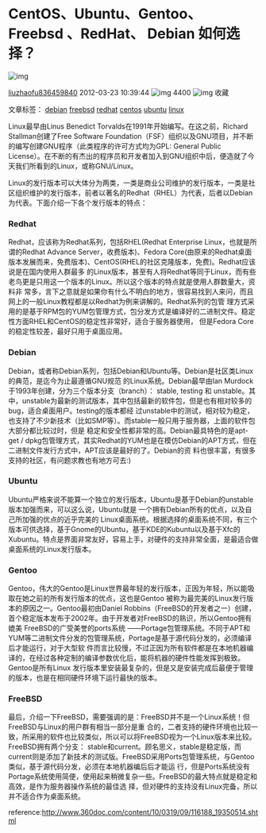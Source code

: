# CentOS、Ubuntu、Gentoo、 Freebsd 、RedHat、 Debian 如何选择？

![img](https://csdnimg.cn/release/blogv2/dist/pc/img/reprint.png)

[liuzhaofu836459840](https://blog.csdn.net/liuzhaofu836459840) 2012-03-23 10:39:44 ![img](https://csdnimg.cn/release/blogv2/dist/pc/img/articleReadEyes.png) 4400 ![img](https://csdnimg.cn/release/blogv2/dist/pc/img/tobarCollect.png) 收藏

文章标签： [debian](https://www.csdn.net/tags/MtTaEg0sNTY0NTQtYmxvZwO0O0OO0O0O.html) [freebsd](https://www.csdn.net/tags/MtjaQgzsMDMyNDMtYmxvZwO0O0OO0O0O.html) [redhat](https://www.csdn.net/tags/MtjaQgzsMjQwNTUtYmxvZwO0O0OO0O0O.html) [centos](https://www.csdn.net/tags/MtTaEg0sMzk5NjctYmxvZwO0O0OO0O0O.html) [ubuntu](https://www.csdn.net/tags/MtTaEg0sNTA1ODktYmxvZwO0O0OO0O0O.html) [linux](https://www.csdn.net/tags/MtjaQg5sMDY0MC1ibG9n.html)

Linux最早由Linus Benedict Torvalds在1991年开始编写。在这之前，Richard Stallman创建了Free Software Foundation（FSF）组织以及GNU项目，并不断的编写创建GNU程序（此类程序的许可方式均为GPL: General Public License）。在不断的有杰出的程序员和开发者加入到GNU组织中后，便造就了今天我们所看到的Linux，或称GNU/Linux。

Linux的发行版本可以大体分为两类，一类是商业公司维护的发行版本，一类是社区组织维护的发行版本，前者以著名的Redhat（RHEL）为代表，后者以Debian为代表。下面介绍一下各个发行版本的特点：
### Redhat
Redhat，应该称为Redhat系列，包括RHEL(Redhat Enterprise Linux，也就是所谓的Redhat Advance Server，收费版本)、Fedora Core(由原来的Redhat桌面版本发展而来，免费版本)、CentOS(RHEL的社区克隆版本，免费)。Redhat应该说是在国内使用人群最多 的Linux版本，甚至有人将Redhat等同于Linux，而有些老鸟更是只用这一个版本的Linux。所以这个版本的特点就是使用人群数量大，资料非 常多，言下之意就是如果你有什么不明白的地方，很容易找到人来问，而且网上的一般Linux教程都是以Redhat为例来讲解的。Redhat系列的包管 理方式采用的是基于RPM包的YUM包管理方式，包分发方式是编译好的二进制文件。稳定性方面RHEL和CentOS的稳定性非常好，适合于服务器使用， 但是Fedora Core的稳定性较差，最好只用于桌面应用。
### Debian
Debian，或者称Debian系列，包括Debian和Ubuntu等。Debian是社区类Linux的典范，是迄今为止最遵循GNU规范 的Linux系统。Debian最早由Ian Murdock于1993年创建，分为三个版本分支（branch）： stable, testing 和 unstable。其中，unstable为最新的测试版本，其中包括最新的软件包，但是也有相对较多的bug，适合桌面用户。testing的版本都经 过unstable中的测试，相对较为稳定，也支持了不少新技术（比如SMP等）。而stable一般只用于服务器，上面的软件包大部分都比较过时，但是 稳定和安全性都非常的高。Debian最具特色的是apt-get / dpkg包管理方式，其实Redhat的YUM也是在模仿Debian的APT方式，但在二进制文件发行方式中，APT应该是最好的了。Debian的资 料也很丰富，有很多支持的社区，有问题求教也有地方可去:)
### Ubuntu
Ubuntu严格来说不能算一个独立的发行版本，Ubuntu是基于Debian的unstable版本加强而来，可以这么说，Ubuntu就是 一个拥有Debian所有的优点，以及自己所加强的优点的近乎完美的 Linux桌面系统。根据选择的桌面系统不同，有三个版本可供选择，基于Gnome的Ubuntu，基于KDE的Kubuntu以及基于Xfc的 Xubuntu。特点是界面非常友好，容易上手，对硬件的支持非常全面，是最适合做桌面系统的Linux发行版本。
### Gentoo
Gentoo，伟大的Gentoo是Linux世界最年轻的发行版本，正因为年轻，所以能吸取在她之前的所有发行版本的优点，这也是Gentoo 被称为最完美的Linux发行版本的原因之一。Gentoo最初由Daniel Robbins（FreeBSD的开发者之一）创建，首个稳定版本发布于2002年。由于开发者对FreeBSD的熟识，所以Gentoo拥有媲美 FreeBSD的广受美誉的ports系统 ——Portage包管理系统。不同于APT和YUM等二进制文件分发的包管理系统，Portage是基于源代码分发的，必须编译后才能运行，对于大型软 件而言比较慢，不过正因为所有软件都是在本地机器编译的，在经过各种定制的编译参数优化后，能将机器的硬件性能发挥到极致。Gentoo是所有Linux 发行版本里安装最复杂的，但是又是安装完成后最便于管理的版本，也是在相同硬件环境下运行最快的版本。


### FreeBSD
最后，介绍一下FreeBSD，需要强调的是：FreeBSD并不是一个Linux系统！但FreeBSD与Linux的用户群有相当一部分是重 合的，二者支持的硬件环境也比较一致，所采用的软件也比较类似，所以可以将FreeBSD视为一个Linux版本来比较。FreeBSD拥有两个分支： stable和current。顾名思义，stable是稳定版，而 current则是添加了新技术的测试版。FreeBSD采用Ports包管理系统，与Gentoo类似，基于源代码分发，必须在本地机器编后后才能运 行，但是Ports系统没有Portage系统使用简便，使用起来稍微复杂一些。FreeBSD的最大特点就是稳定和高效，是作为服务器操作系统的最佳选 择，但对硬件的支持没有Linux完备，所以并不适合作为桌面系统。

reference:http://www.360doc.com/content/10/0319/09/116188_19350514.shtml